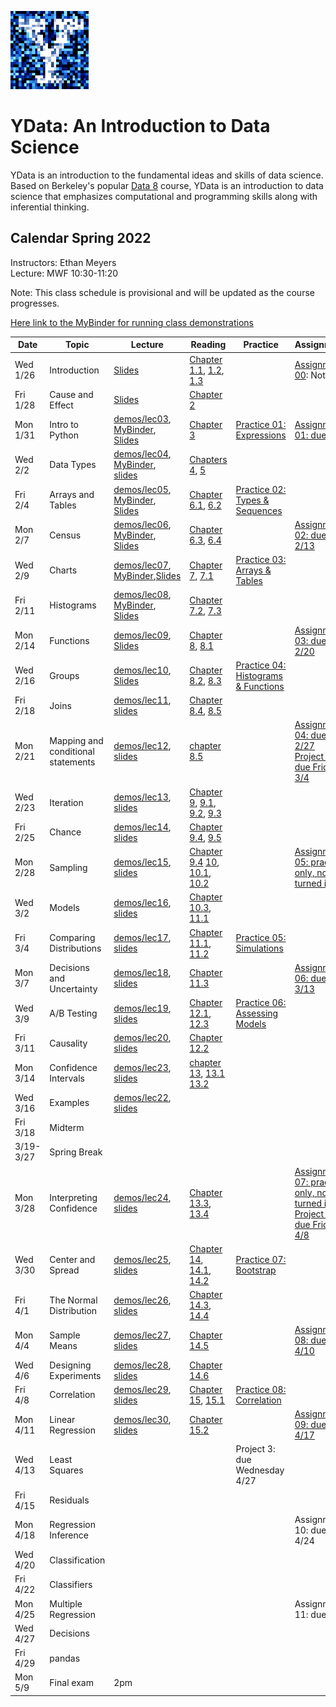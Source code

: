<link rel="stylesheet" href="theme/css/main.css" />
<link rel="shortcut icon" type="image/x-icon" href="favicon.ico">

![noisy Y](./noiseY-150.png)


YData: An Introduction to Data Science
====

YData is an introduction to the fundamental ideas and skills of data science.
Based on Berkeley's popular [Data 8](http://data8.org) course, YData is an introduction to data science that emphasizes
computational and programming skills along with inferential thinking.


Calendar Spring 2022
---
Instructors: Ethan Meyers<br>
Lecture: MWF 10:30-11:20

Note: This class schedule is provisional and will be updated as the course progresses.

[Here link to the MyBinder for running class demonstrations](https://mybinder.org/v2/gh/YData123/sds123-sp22/HEAD?labpath=demos%2F)


 Date   |  Topic | Lecture | Reading | Practice | Assignment
----------- | ------------- | ------------ | ------------- | ----------- | -----------
Wed 1/26 |      Introduction	| [Slides](https://github.com/YData123/sds123-sp22/raw/main/lectures/ydata_slides_01.pdf) <!-- [demos/lec01](https://github.com/YData123/sds123-sp22/raw/main/demos/lec01.zip), [MyBinder](https://mybinder.org/v2/gh/YData123/sds123-sp22/main?filepath=%2Fdemos%2Flec01/%2Flec01.ipynb),  --> |  [Chapter 1.1](https://www.inferentialthinking.com/chapters/01/1/intro.html), [1.2](https://www.inferentialthinking.com/chapters/01/2/why-data-science.html), [1.3](https://www.inferentialthinking.com/chapters/01/3/Plotting_the_Classics.html) | | [Assignment 00](https://github.com/YData123/sds123-sp22/raw/main/hw/hw00.zip): Not due.
Fri 1/28 |      Cause and Effect | [Slides](https://github.com/YData123/sds123-sp22/raw/main/lectures/ydata_slides_02.pdf) | [Chapter 2](https://www.inferentialthinking.com/chapters/02/causality-and-experiments.html) |  |
Mon 1/31 | Intro to Python | [demos/lec03](https://github.com/YData123/sds123-sp22/raw/main/demos/lec03.zip), [MyBinder](https://mybinder.org/v2/gh/YData123/sds123-sp22/HEAD?labpath=demos%2Flec03), [Slides](https://github.com/YData123/sds123-sp22/raw/main/lectures/ydata_slides_03.pdf) | [Chapter 3](https://www.inferentialthinking.com/chapters/03/programming-in-python.html) |  [Practice 01: Expressions](https://github.com/YData123/sds123-sp22/raw/main/practice_exercises/practice01.zip) |<!-- [Assignment 00](https://github.com/YData123/sds123-sp22/raw/main/hw/hw00.zip) (Due Mon 2/8), [Assignment 00 pdf](https://github.com/YData123/sds123-sp22/raw/main/hw/hw00.pdf) --> [Assignment 01: due 2/6](https://github.com/YData123/sds123-sp22/raw/main/hw/hw01.zip) <!-- [Assignment 01 pdf](https://github.com/YData123/sds123-sp22/raw/main/hw/hw01.pdf) -->
Wed 2/2 | Data Types | [demos/lec04](https://github.com/YData123/sds123-sp22/raw/main/demos/lec04.zip), [MyBinder](https://mybinder.org/v2/gh/YData123/sds123-sp22/HEAD?labpath=demos%2Flec04), [slides](https://github.com/YData123/sds123-sp22/raw/main/lectures/ydata_slides_04.pdf) | [Chapters 4](https://www.inferentialthinking.com/chapters/04/Data_Types.html), [5](https://www.inferentialthinking.com/chapters/05/Sequences.html) |
Fri 2/4 | Arrays and Tables | [demos/lec05](https://github.com/YData123/sds123-sp22/raw/main/demos/lec05.zip), [MyBinder](https://mybinder.org/v2/gh/YData123/sds123-sp22/main?filepath=%2Fdemos%2Flec05%2Flec05.ipynb), [Slides](https://github.com/YData123/sds123-sp22/raw/main/lectures/ydata_slides_05.pdf) |  [Chapter 6.1](https://www.inferentialthinking.com/chapters/06/1/Sorting_Rows.html), [6.2](https://www.inferentialthinking.com/chapters/06/2/Selecting_Rows.html) |  [Practice 02: Types & Sequences](https://github.com/YData123/sds123-sp22/raw/main/practice_exercises/practice02.zip) |
Mon 2/7 | Census | [demos/lec06](https://github.com/YData123/sds123-sp22/raw/main/demos/lec06.zip), [MyBinder](https://mybinder.org/v2/gh/YData123/sds123-sp22/main?filepath=%2Fdemos%2Flec06%2Flec06.ipynb), [Slides](https://github.com/YData123/sds123-sp22/raw/main/lectures/ydata_slides_06.pdf)  | [Chapter 6.3](https://inferentialthinking.com/chapters/06/3/Example_Population_Trends.html), [6.4](https://inferentialthinking.com/chapters/06/4/Example_Sex_Ratios.html) | | [Assignment 02: due 2/13](https://github.com/YData123/sds123-sp22/raw/main/hw/hw02.zip) <!--, [Assignment 02 pdf](https://github.com/YData123/sds123-sp22/raw/main/hw/hw02.pdf) -->
Wed 2/9 | Charts | [demos/lec07](https://github.com/YData123/sds123-sp22/raw/main/demos/lec07.zip), [MyBinder](https://mybinder.org/v2/gh/YData123/sds123-sp22/HEAD?labpath=demos%2Flec07),[Slides](https://github.com/YData123/sds123-sp22/raw/main/lectures/ydata_slides_07.pdf) | [Chapter 7](https://inferentialthinking.com/chapters/07/Visualization.html), [7.1](https://inferentialthinking.com/chapters/07/1/Visualizing_Categorical_Distributions.html) | [Practice 03: Arrays & Tables](https://github.com/YData123/sds123-sp22/raw/main/practice_exercises/practice03.zip) |
Fri 2/11	| Histograms | [demos/lec08](https://github.com/YData123/sds123-sp22/raw/main/demos/lec08.zip), [MyBinder](https://mybinder.org/v2/gh/YData123/sds123-sp22/main?filepath=%2Fdemos%2Flec08%2Flec08.ipynb), [Slides](https://github.com/YData123/sds123-sp22/raw/main/lectures/ydata_slides_08.pdf) | [Chapter 7.2](https://inferentialthinking.com/chapters/07/2/Visualizing_Numerical_Distributions.html), [7.3](https://inferentialthinking.com/chapters/07/3/Overlaid_Graphs.html) |  |
Mon 2/14	| Functions | [demos/lec09](https://github.com/YData123/sds123-sp22/raw/main/demos/lec09.zip), [Slides](https://github.com/YData123/sds123-sp22/raw/main/lectures/ydata_slides_09.pdf) | [Chapter 8](https://www.inferentialthinking.com/chapters/08/Functions_and_Tables.html), [8.1](https://www.inferentialthinking.com/chapters/08/1/Applying_a_Function_to_a_Column.html)  | | [Assignment 03: due 2/20](https://github.com/YData123/sds123-sp22/raw/main/hw/hw03.zip)
Wed 2/16 | Groups | [demos/lec10](https://github.com/YData123/sds123-sp22/raw/main/demos/lec10.zip), [Slides](https://github.com/YData123/sds123-sp22/raw/main/lectures/ydata_slides_10.pdf) | [Chapter 8.2](https://www.inferentialthinking.com/chapters/08/2/Classifying_by_One_Variable.html), [8.3](https://www.inferentialthinking.com/chapters/08/3/Cross-Classifying_by_More_than_One_Variable.html) | [Practice 04: Histograms & Functions](https://github.com/YData123/sds123-sp22/raw/main/practice_exercises/practice04.zip) |
Fri 2/18 | Joins  | [demos/lec11](https://github.com/YData123/sds123-sp22/raw/main/demos/lec11.zip), [slides](https://github.com/YData123/sds123-sp22/raw/main/lectures/ydata_slides_11.pdf)  | [Chapter 8.4](https://www.inferentialthinking.com/chapters/08/4/Joining_Tables_by_Columns.html), [8.5](https://www.inferentialthinking.com/chapters/08/5/Bike_Sharing_in_the_Bay_Area.html) | |
Mon 2/21 | Mapping and conditional statements | [demos/lec12](https://github.com/YData123/sds123-sp22/raw/main/demos/lec12.zip), [slides](https://github.com/YData123/sds123-sp22/raw/main/lectures/ydata_slides_12.pdf) | [chapter 8.5](https://www.inferentialthinking.com/chapters/08/5/Bike_Sharing_in_the_Bay_Area.html) | |  [Assignment 04: due 2/27](https://github.com/YData123/sds123-sp22/raw/main/hw/hw04.zip) <br> [Project 1: due Friday 3/4](https://github.com/YData123/sds123-sp22/raw/main/projects/project1.zip)
Wed 2/23 | Iteration | [demos/lec13](https://github.com/YData123/sds123-sp22/raw/main/demos/lec13.zip), [slides](https://github.com/YData123/sds123-sp22/raw/main/lectures/ydata_slides_13.pdf) | [Chapter 9](https://www.inferentialthinking.com/chapters/09/Randomness.html), [9.1](https://www.inferentialthinking.com/chapters/09/1/Conditional_Statements.html), [9.2](https://www.inferentialthinking.com/chapters/09/2/Iteration.html), [9.3](https://www.inferentialthinking.com/chapters/09/3/Simulation.html) |
Fri 2/25 | Chance | [demos/lec14](https://github.com/YData123/sds123-sp22/raw/main/demos/lec14.zip), [slides](https://github.com/YData123/sds123-sp22/raw/main/lectures/ydata_slides_14.pdf) | [Chapter 9.4](https://www.inferentialthinking.com/chapters/09/4/Monty_Hall_Problem.html), [9.5](https://www.inferentialthinking.com/chapters/09/5/Finding_Probabilities.html) | |
Mon 2/28 | Sampling | [demos/lec15](https://github.com/YData123/sds123-sp22/raw/main/demos/lec15.zip), [slides](https://github.com/YData123/sds123-sp22/raw/main/lectures/ydata_slides_15.pdf) | [Chapter 9.4](https://www.inferentialthinking.com/chapters/09/4/Monty_Hall_Problem.html) [10](https://www.inferentialthinking.com/chapters/10/Sampling_and_Empirical_Distributions.html), [10.1](https://www.inferentialthinking.com/chapters/10/1/Empirical_Distributions.html), [10.2](https://www.inferentialthinking.com/chapters/10/2/Sampling_from_a_Population.html) | |<!-- [Practice 04b: Table manipulation](https://github.com/YData123/sds123-sp22/raw/main/practice_exercises/practice04b.zip) -->  [Assignment 05: practice only, not turned in](https://github.com/YData123/sds123-sp22/raw/main/hw/hw05.zip)
Wed 3/2 | Models | [demos/lec16](https://github.com/YData123/sds123-sp22/raw/main/demos/lec16.zip), [slides](https://github.com/YData123/sds123-sp22/raw/main/lectures/ydata_slides_16.pdf) | [Chapter 10.3](https://www.inferentialthinking.com/chapters/10/3/Empirical_Distribution_of_a_Statistic.html), [11.1](https://www.inferentialthinking.com/chapters/11/1/Assessing_Models.html) | <!--  [Practice 05: Sampling](https://github.com/YData123/sds123-sp22/raw/main/practice_exercises/practice05.zip) --> |
Fri 3/4 | Comparing Distributions  | [demos/lec17](https://github.com/YData123/sds123-sp22/raw/main/demos/lec17.zip), [slides](https://github.com/YData123/sds123-sp22/raw/main/lectures/ydata_slides_17.pdf) | [Chapter 11.1](https://www.inferentialthinking.com/chapters/11/1/Assessing_Models.html), [11.2](https://www.inferentialthinking.com/chapters/11/2/Multiple_Categories.html) | [Practice 05: Simulations](https://github.com/YData123/sds123-sp22/raw/main/practice_exercises/practice05.zip) |
Mon 3/7 | Decisions and Uncertainty | [demos/lec18](https://github.com/YData123/sds123-sp22/raw/main/demos/lec18.zip), [slides](https://github.com/YData123/sds123-sp22/raw/main/lectures/ydata_slides_18.pdf) | [Chapter 11.3](https://www.inferentialthinking.com/chapters/11/3/Decisions_and_Uncertainty.html) | |  [Assignment 06: due 3/13](https://github.com/YData123/sds123-sp22/raw/main/hw/hw06.zip)
Wed 3/9 | A/B Testing | [demos/lec19](https://github.com/YData123/sds123-sp22/raw/main/demos/lec19.zip), [slides](https://github.com/YData123/sds123-sp22/raw/main/lectures/ydata_slides_19.pdf) | [Chapter 12.1](https://www.inferentialthinking.com/chapters/12/1/AB_Testing.html), [12.3](https://www.inferentialthinking.com/chapters/12/3/Deflategate.html) | [Practice 06: Assessing Models](https://github.com/YData123/sds123-sp22/raw/main/practice_exercises/practice06.zip)|
Fri 3/11 |  Causality | [demos/lec20](https://github.com/YData123/sds123-sp22/raw/main/demos/lec20.zip), [slides](https://github.com/YData123/sds123-sp22/raw/main/lectures/ydata_slides_20.pdf) | [Chapter 12.2](https://www.inferentialthinking.com/chapters/12/2/Causality.html) | |
Mon 3/14 | Confidence Intervals | [demos/lec23](https://github.com/YData123/sds123-sp22/raw/main/demos/lec21.zip), [slides](https://github.com/YData123/sds123-sp22/raw/main/lectures/ydata_slides_21.pdf) | [chapter 13](https://www.inferentialthinking.com/chapters/13/Estimation.html), [13.1](https://www.inferentialthinking.com/chapters/13/1/Percentiles.html) [13.2](https://www.inferentialthinking.com/chapters/13/2/Bootstrap.html) | |
Wed 3/16 |  Examples | [demos/lec22](https://github.com/YData123/sds123-sp22/raw/main/demos/lec22.zip), [slides](https://github.com/YData123/sds123-sp22/raw/main/lectures/ydata_slides_22.pdf) | <!--  --> | <!-- Midterm Review <br>  [Practice midterm 2, solutions](https://github.com/YData123/sds123-sp22/raw/main/exams/ydata-practiceMidterm2-sp22_solutions.pdf) --> |
Fri 3/18 | Midterm | | |  | <!-- [Midterm sample solutions](https://github.com/YData123/sds123-sp22/raw/main/exams/ydata-midterm-sp22_soln.pdf) -->
3/19-3/27 | Spring Break | | |
Mon 3/28 |    Interpreting Confidence |  [demos/lec24](https://github.com/YData123/sds123-sp22/raw/main/demos/lec24.zip), [slides](https://github.com/YData123/sds123-sp22/raw/main/lectures/ydata_slides_24.pdf) | [Chapter 13.3](https://www.inferentialthinking.com/chapters/13/3/Confidence_Intervals.html), [13.4](https://www.inferentialthinking.com/chapters/13/4/Using_Confidence_Intervals.html) | | <!-- (https://github.com/YData123/sds123-sp22/raw/main/hw/hw07.zip) (Due Thu 4/1), --> [Assignment 07: practice only, not turned in](https://github.com/YData123/sds123-sp22/raw/main/hw/hw07.zip) <br> [Project 2: due Friday 4/8](https://github.com/YData123/sds123-sp22/raw/main/projects/project2.zip)
Wed 3/30 | Center and Spread  | [demos/lec25](https://github.com/YData123/sds123-sp22/raw/main/demos/lec25.zip), [slides](https://github.com/YData123/sds123-sp22/raw/main/lectures/ydata_slides_25.pdf) | [Chapter 14](https://www.inferentialthinking.com/chapters/14/Why_the_Mean_Matters.html), [14.1](https://www.inferentialthinking.com/chapters/14/1/Properties_of_the_Mean.html), [14.2](https://www.inferentialthinking.com/chapters/14/2/Variability.html) | [Practice 07: Bootstrap](https://github.com/YData123/sds123-sp22/raw/main/practice_exercises/practice07.zip) |
Fri 4/1 | The Normal Distribution | [demos/lec26](https://github.com/YData123/sds123-sp22/raw/main/demos/lec26.zip), [slides](https://github.com/YData123/sds123-sp22/raw/main/lectures/ydata_slides_26.pdf) | [Chapter 14.3](https://www.inferentialthinking.com/chapters/14/3/SD_and_the_Normal_Curve.html), [14.4](https://www.inferentialthinking.com/chapters/14/4/Central_Limit_Theorem.html) | |
Mon 4/4 |  Sample Means | [demos/lec27](https://github.com/YData123/sds123-sp22/raw/main/demos/lec27.zip), [slides](https://github.com/YData123/sds123-sp22/raw/main/lectures/ydata_slides_27.pdf) | [Chapter 14.5](https://www.inferentialthinking.com/chapters/14/5/Variability_of_the_Sample_Mean.html) | | [Assignment 08: due 4/10](https://github.com/YData123/sds123-sp22/raw/main/hw/hw08.zip)
Wed 4/6 |  Designing Experiments | [demos/lec28](https://github.com/YData123/sds123-sp22/raw/main/demos/lec28.zip), [slides](https://github.com/YData123/sds123-sp22/raw/main/lectures/ydata_slides_28.pdf) | [Chapter 14.6](https://www.inferentialthinking.com/chapters/14/6/Choosing_a_Sample_Size.html) | |
Fri 4/8 | Correlation | [demos/lec29](https://github.com/YData123/sds123-sp22/raw/main/demos/lec29.zip), [slides](https://github.com/YData123/sds123-sp22/raw/main/lectures/ydata_slides_29.pdf) | [Chapter 15](https://www.inferentialthinking.com/chapters/15/Prediction.html), [15.1](https://www.inferentialthinking.com/chapters/15/1/Correlation.html) | [Practice 08: Correlation](https://github.com/YData123/sds123-sp22/raw/main/practice_exercises/practice08.zip) |
Mon 4/11 |  Linear Regression | [demos/lec30](https://github.com/YData123/sds123-sp22/raw/main/demos/lec30.zip), [slides](https://github.com/YData123/sds123-sp22/raw/main/lectures/ydata_lecture_30.pdf) | [Chapter 15.2](https://www.inferentialthinking.com/chapters/15/2/Regression_Line.html) | | [Assignment 09: due 4/17](https://github.com/YData123/sds123-sp22/raw/main/hw/hw09.zip) <!--(https://github.com/YData123/sds123-sp22/raw/main/projects/project3/project3.pdf) -->
Wed 4/13 | Least Squares | <!--	 [demos/lec31](https://github.com/YData123/sds123-sp22/raw/main/demos/lec31.zip), [MyBinder](https://mybinder.org/v2/gh/YData123/sds123-sp22/main?filepath=%2Fdemos%2Flec31%2Flec31.ipynb), [slides](https://github.com/YData123/sds123-sp22/raw/main/lectures/ydata_lecture_31.pdf) --> | <!-- [15.3](https://www.inferentialthinking.com/chapters/15/3/Method_of_Least_Squares.html), [15.4](https://www.inferentialthinking.com/chapters/15/4/Least_Squares_Regression.html) /main?filepath=%2Fprojects%2Fproject3%2Fproject3.ipynb) <br>  --> | Project 3: due Wednesday 4/27
Fri 4/15 | Residuals | <!--	[demos/lec32](https://github.com/YData123/sds123-sp22/raw/main/demos/lec32.zip), [MyBinder](https://mybinder.org/v2/gh/YData123/sds123-sp22/main?filepath=%2Fdemos%2Flec32%2Flec32.ipynb), [slides](https://github.com/YData123/sds123-sp22/raw/main/lectures/ydata_lecture_32.pdf) --> | <!-- [15.5](https://www.inferentialthinking.com/chapters/15/5/Visual_Diagnostics.html), [15.6](https://www.inferentialthinking.com/chapters/15/6/Numerical_Diagnostics.html) --> | |
Mon 4/18 |  Regression Inference | <!--	[demos/lec33](https://github.com/YData123/sds123-sp22/raw/main/demos/lec33.zip), [MyBinder](https://mybinder.org/v2/gh/YData123/sds123-sp22/main?filepath=%2Fdemos%2Flec33%2Flec33.ipynb), [slides](https://github.com/YData123/sds123-sp22/raw/main/lectures/ydata_lecture_33.pdf) --> | <!-- [Chapter 16](https://www.inferentialthinking.com/chapters/16/Inference_for_Regression.html) -->  | | <!-- [Practice 09: Regression](https://github.com/YData123/sds123-sp22/raw/main/practice_exercises/practice09.zip) -->  Assignment 10: due 4/24 <!-- (https://github.com/YData123/sds123-sp22/raw/main/hw/hw10.zip) (Due Thu 4/22) [Assignment 10 pdf](https://github.com/YData123/sds123-sp22/raw/main/hw/hw10/hw10.pdf) [MyBinder](https://mybinder.org/v2/gh/YData123/sds123-sp22/main?filepath=%2Fhw%2Fhw10%2Fhw10.ipynb) <br> Project 2 due <br> [Project 3: Classifying Movies](https://github.com/YData123/sds123-sp22/raw/main/projects/project3.zip) (Checkpoint 4/26; Due Fri 4/30) [MyBinder](https://mybinder.org/v2/gh/YData123/sds123-sp22 -->
Wed 4/20 |  Classification | <!--	[demos/lec34](https://github.com/YData123/sds123-sp22/raw/main/demos/lec34.zip), [MyBinder](https://mybinder.org/v2/gh/YData123/sds123-sp22/main?filepath=%2Fdemos%2Flec34%2Flec34.ipynb), [slides](https://github.com/YData123/sds123-sp22/raw/main/lectures/ydata_lecture_34.pdf)--> | <!-- [17](https://www.inferentialthinking.com/chapters/17/Classification.html), [17.1](https://www.inferentialthinking.com/chapters/17/1/Nearest_Neighbors.html), [17.2](https://www.inferentialthinking.com/chapters/17/2/Training_and_Testing.html), [17.3](https://www.inferentialthinking.com/chapters/17/3/Rows_of_Tables.html) --> | |
Fri 4/22 | Classifiers | <!--	[demos/lec35](https://github.com/YData123/sds123-sp22/raw/main/demos/lec35.zip), [MyBinder](https://mybinder.org/v2/gh/YData123/sds123-sp22/main?filepath=%2Fdemos%2Flec35%2Flec35.ipynb), [slides](https://github.com/YData123/sds123-sp22/raw/main/lectures/ydata_lecture_35.pdf) --> | <!-- [17.4](https://www.inferentialthinking.com/chapters/17/4/Implementing_the_Classifier.html) --> | |
Mon 4/25 | Multiple Regression | <!-- [demos/lec36](https://github.com/YData123/sds123-sp22/raw/main/demos/lec36.zip), [MyBinder](https://mybinder.org/v2/gh/YData123/sds123-sp22/main?filepath=%2Fdemos%2Flec36%2Flec36.ipynb), [slides](https://github.com/YData123/sds123-sp22/raw/main/lectures/ydata_lecture_36.pdf) --> | <!-- [17.6](https://www.inferentialthinking.com/chapters/17/6/Multiple_Regression.html) --> | | <!-- Project 3 due<br> -->  Assignment 11: due 5/1 <!-- (https://github.com/YData123/sds123-sp22/raw/main/hw/hw11.zip) (Due Thu 5/6)  [Assignment 11 pdf](https://github.com/YData123/sds123-sp22/raw/main/hw/hw11/hw11.pdf) <br> [MyBinder](https://mybinder.org/v2/gh/YData123/sds123-sp22/main?filepath=%2Fhw%2Fhw11%2Fhw11.ipynb) <br> Project 3 checkpoint -->
Wed 4/27 | Decisions  | <!-- [demos/lec37](https://github.com/YData123/sds123-sp22/raw/main/demos/lec37.zip), [MyBinder](https://mybinder.org/v2/gh/YData123/sds123-sp22/main?filepath=%2Fdemos%2Flec37%2Flec37.ipynb), [slides](https://github.com/YData123/sds123-sp22/raw/main/lectures/ydata_lecture_37.pdf)  --> | <!-- [Chapter 18](https://www.inferentialthinking.com/chapters/18/Updating_Predictions.html) --> | |
Fri 4/29 | pandas  | <!--	[demos/lec38](https://github.com/YData123/sds123-sp22/raw/main/demos/lec38.zip), [MyBinder](https://mybinder.org/v2/gh/YData123/sds123-sp22/main?filepath=%2Fdemos%2Flec38%2Flec38.ipynb) --> | <!--  --> | <!-- Assignment 11 due 5/6 --> |
Mon 5/9 | Final exam  | 2pm  | <!--  --> | <!-- Assignment 11 due 5/6 --> |



<!-- Fri 5/7 |  Review |  [slides](https://github.com/YData123/sds123-sp22/raw/main/lectures/ydata_lecture_39_review.pdf) |  | [Practice final exam](https://github.com/YData123/sds123-sp22/raw/main/exams/final/ydata-sp19-final.pdf), [Practice final exam solutions](https://github.com/YData123/sds123-sp22/raw/main/exams/final/ydata-sp19-final-soln.pdf) <br> [final study sheet](https://github.com/YData123/sds123-sp22/raw/main/exams/final/ydata-final-cheat-sheet.pdf)

Thanks for a great semester!
-->
